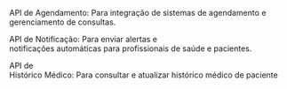 
API de Agendamento: Para integração de sistemas de agendamento e  
gerenciamento de consultas.

API de Notificação: Para enviar alertas e  
notificações automáticas para profissionais de saúde e pacientes. 

API de  
Histórico Médico: Para consultar e atualizar histórico médico de paciente